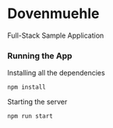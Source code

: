 # Dovenmuehle

Full-Stack Sample Application

### Running the App

Installing all the dependencies

```
npm install
```

Starting the server

```
npm run start
```
